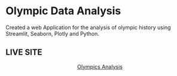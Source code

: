  # Olympic Data Analysis


 Created a web Application for the analysis of olympic history using Streamlit, Seaborn, Plotly and Python.


## LIVE SITE
<center><a href="https://saifullah513-olympic-data-analysis-app-1lbvmy.streamlitapp.com/">Olympics Analysis</a></center>




                         
                          
                          
                          
                          
                          
                          
                          
                         
                          
                          
                          
